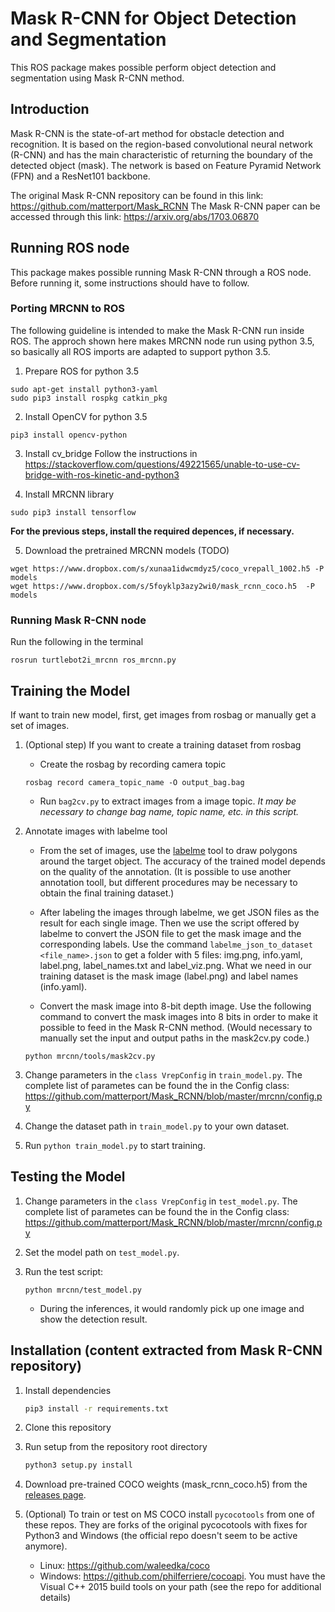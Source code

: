 # Mask R-CNN for Object Detection and Segmentation

This ROS package makes possible perform object detection and segmentation using Mask R-CNN method.   

## Introduction

Mask R-CNN is the state-of-art method for obstacle detection and recognition. It is based on the region-based convolutional neural network (R-CNN) and has the main characteristic of returning the boundary of the detected object (mask).
The network is based on Feature Pyramid Network (FPN) and a ResNet101 backbone.

The original Mask R-CNN repository can be found in this link: https://github.com/matterport/Mask_RCNN
The Mask R-CNN paper can be accessed through this link: https://arxiv.org/abs/1703.06870

## Running ROS node

This package makes possible running Mask R-CNN through a ROS node.
Before running it, some instructions should have to follow.

### Porting MRCNN to ROS

The following guideline is intended to make the Mask R-CNN run inside ROS. The approch shown here makes MRCNN node run using python 3.5, so basically all ROS imports are adapted to support python 3.5.

1. Prepare ROS for python 3.5

```
sudo apt-get install python3-yaml
sudo pip3 install rospkg catkin_pkg
```

2. Install OpenCV for python 3.5

```
pip3 install opencv-python
```

3. Install cv_bridge
Follow the instructions in https://stackoverflow.com/questions/49221565/unable-to-use-cv-bridge-with-ros-kinetic-and-python3

4. Install MRCNN library

```
sudo pip3 install tensorflow
```

**For the previous steps, install the required depences, if necessary.**

5. Download the pretrained MRCNN models (TODO)

```
wget https://www.dropbox.com/s/xunaa1idwcmdyz5/coco_vrepall_1002.h5 -P models
wget https://www.dropbox.com/s/5foyklp3azy2wi0/mask_rcnn_coco.h5  -P models
```

### Running Mask R-CNN node

Run the following in the terminal

```
rosrun turtlebot2i_mrcnn ros_mrcnn.py 
```

## Training the Model

If want to train new model, first, get images from rosbag or manually get a set of images.

1. (Optional step) If you want to create a training dataset from rosbag

    - Create the rosbag by recording camera topic
    ```
    rosbag record camera_topic_name -O output_bag.bag
    ```

    - Run `bag2cv.py` to extract images from a image topic. 
    *It may be necessary to change bag name, topic name, etc. in this script.*

2. Annotate images with labelme tool

    - From the set of images, use the [labelme](https://github.com/wkentaro/labelme) tool to draw polygons around the target object. The accuracy of the trained model depends on the quality of the annotation. (It is possible to use another annotation tooll, but different procedures may be necessary to obtain the final training dataset.)
   
    - After labeling the images through labelme, we get JSON files as the result for each single image. Then we use the script offered by labelme to convert the JSON file to get the mask image and the corresponding labels. Use the command `labelme_json_to_dataset <file_name>.json` to get a folder with 5 files: img.png, info.yaml, label.png, label_names.txt and label_viz.png. What we need in our training dataset is the mask image (label.png) and label names (info.yaml).

    - Convert the mask image into 8-bit depth image. 
    Use the following command to convert the mask images into 8 bits in order to make it possible to feed in the Mask R-CNN method.
    (Would necessary to manually set the input and output paths in the mask2cv.py code.)
    ```
    python mrcnn/tools/mask2cv.py
    ```

3. Change parameters in the `class VrepConfig` in `train_model.py`. The complete list of parametes can be found the in the Config class: https://github.com/matterport/Mask_RCNN/blob/master/mrcnn/config.py

5. Change the dataset path in `train_model.py` to your own dataset.

6. Run `python train_model.py` to start training.

## Testing the Model


1. Change parameters in the `class VrepConfig` in `test_model.py`. The complete list of parametes can be found the in the Config class: https://github.com/matterport/Mask_RCNN/blob/master/mrcnn/config.py

2. Set the model path on `test_model.py`.

3. Run the test script:
    ```
    python mrcnn/test_model.py
    ```
    * During the inferences, it would randomly pick up one image and show the detection result. 

## Installation (content extracted from Mask R-CNN repository)

1. Install dependencies
   ```bash
   pip3 install -r requirements.txt
   ```
2. Clone this repository
3. Run setup from the repository root directory
    ```bash
    python3 setup.py install
    ``` 
4. Download pre-trained COCO weights (mask_rcnn_coco.h5) from the [releases page](https://github.com/matterport/Mask_RCNN/releases).
5. (Optional) To train or test on MS COCO install `pycocotools` from one of these repos. They are forks of the original pycocotools with fixes for Python3 and Windows (the official repo doesn't seem to be active anymore).

    * Linux: https://github.com/waleedka/coco
    * Windows: https://github.com/philferriere/cocoapi.
    You must have the Visual C++ 2015 build tools on your path (see the repo for additional details)

